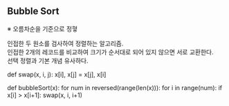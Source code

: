 ## Bubble Sort

※ 오름차순을 기준으로 정혛

인접한 두 원소를 검사하여 정렬하는 알고리즘.    
인접한 2개의 레코드를 비교하여 크기가 순서대로 되어 있지 않으면 서로 교환한다.      
선택 정렬과 기본 개념 유사하다. 


def swap(x, i, j):
    x[i], x[j] = x[j], x[i]

def bubbleSort(x):
    for num in reversed(range(len(x))):
        for i in range(num):
            if x[i] > x[i+1]:
                swap(x, i, i+1)